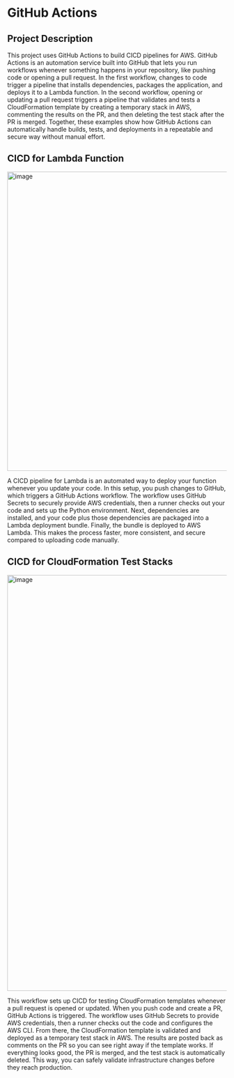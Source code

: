 <h1>GitHub Actions</h1>



<h2>Project Description</h2>

This project uses GitHub Actions to build CICD pipelines for AWS. GitHub Actions is an automation service built into GitHub that lets you run workflows whenever something happens in your repository, like pushing code or opening a pull request. In the first workflow, changes to code trigger a pipeline that installs dependencies, packages the application, and deploys it to a Lambda function. In the second workflow, opening or updating a pull request triggers a pipeline that validates and tests a CloudFormation template by creating a temporary stack in AWS, commenting the results on the PR, and then deleting the test stack after the PR is merged. Together, these examples show how GitHub Actions can automatically handle builds, tests, and deployments in a repeatable and secure way without manual effort.


<h2>CICD for Lambda Function</h2>

<img width="1687" height="687" alt="image" src="https://github.com/user-attachments/assets/245d67b2-5b0f-45aa-a7b5-c29d5cefe9e8" />

A CICD pipeline for Lambda is an automated way to deploy your function whenever you update your code. In this setup, you push changes to GitHub, which triggers a GitHub Actions workflow. The workflow uses GitHub Secrets to securely provide AWS credentials, then a runner checks out your code and sets up the Python environment. Next, dependencies are installed, and your code plus those dependencies are packaged into a Lambda deployment bundle. Finally, the bundle is deployed to AWS Lambda. This makes the process faster, more consistent, and secure compared to uploading code manually.


<h2>CICD for CloudFormation Test Stacks</h2>

<img width="1529" height="955" alt="image" src="https://github.com/user-attachments/assets/5c78c227-7024-4f8e-ac88-daf603ca3861" />

This workflow sets up CICD for testing CloudFormation templates whenever a pull request is opened or updated. When you push code and create a PR, GitHub Actions is triggered. The workflow uses GitHub Secrets to provide AWS credentials, then a runner checks out the code and configures the AWS CLI. From there, the CloudFormation template is validated and deployed as a temporary test stack in AWS. The results are posted back as comments on the PR so you can see right away if the template works. If everything looks good, the PR is merged, and the test stack is automatically deleted. This way, you can safely validate infrastructure changes before they reach production.




